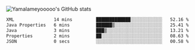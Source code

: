 ![Yamalameyooooo's GitHub stats](https://github-readme-stats.vercel.app/api?username=yamalameyooooo&theme=transparent&show_icons=true\&show=reviews,discussions_started,discussions_answered,prs_merged,prs_merged_percentage)

<!--START_SECTION:waka-->

```txt
XML               14 mins         █████████████░░░░░░░░░░░░   52.16 %
Java Properties   6 mins          ██████▒░░░░░░░░░░░░░░░░░░   25.41 %
Java              3 mins          ███▒░░░░░░░░░░░░░░░░░░░░░   13.21 %
Properties        2 mins          ██░░░░░░░░░░░░░░░░░░░░░░░   08.63 %
JSON              0 secs          ░░░░░░░░░░░░░░░░░░░░░░░░░   00.58 %
```

<!--END_SECTION:waka-->
